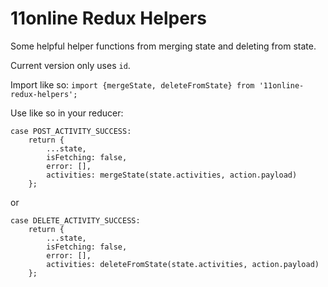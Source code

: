 # 11online Redux Helpers

Some helpful helper functions from merging state and deleting from state.

Current version only uses `id`.

Import like so: `import {mergeState, deleteFromState} from '11online-redux-helpers';`

Use like so in your reducer:

```
case POST_ACTIVITY_SUCCESS:
	return {
	    ...state,
	    isFetching: false,
	    error: [],
	    activities: mergeState(state.activities, action.payload)
	};
```

or 

```
case DELETE_ACTIVITY_SUCCESS:
    return {
        ...state,
        isFetching: false,
        error: [],
        activities: deleteFromState(state.activities, action.payload)
    };
```